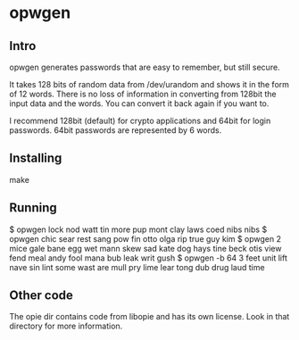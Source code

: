 # opwgen

## Intro
opwgen generates passwords that are easy to remember, but still secure.

It takes 128 bits of random data from /dev/urandom and shows it in the
form of 12 words. There is no loss of information in converting from
128bit the input data and the words. You can convert it back again if
you want to.

I recommend 128bit (default) for crypto applications and 64bit for
login passwords. 64bit passwords are represented by 6 words.

## Installing
make

## Running

$ opwgen
lock nod watt tin more pup mont clay laws coed nibs nibs
$ opwgen
chic sear rest sang pow fin otto olga rip true guy kim
$ opwgen 2
mice gale bane egg wet mann skew sad kate dog hays tine
beck otis view fend meal andy fool mana bub leak writ gush
$ opwgen -b 64 3
feet unit lift nave sin lint
some wast are mull pry lime
lear tong dub drug laud time

## Other code
The opie dir contains code from libopie and has its own license. Look in
that directory for more information.
